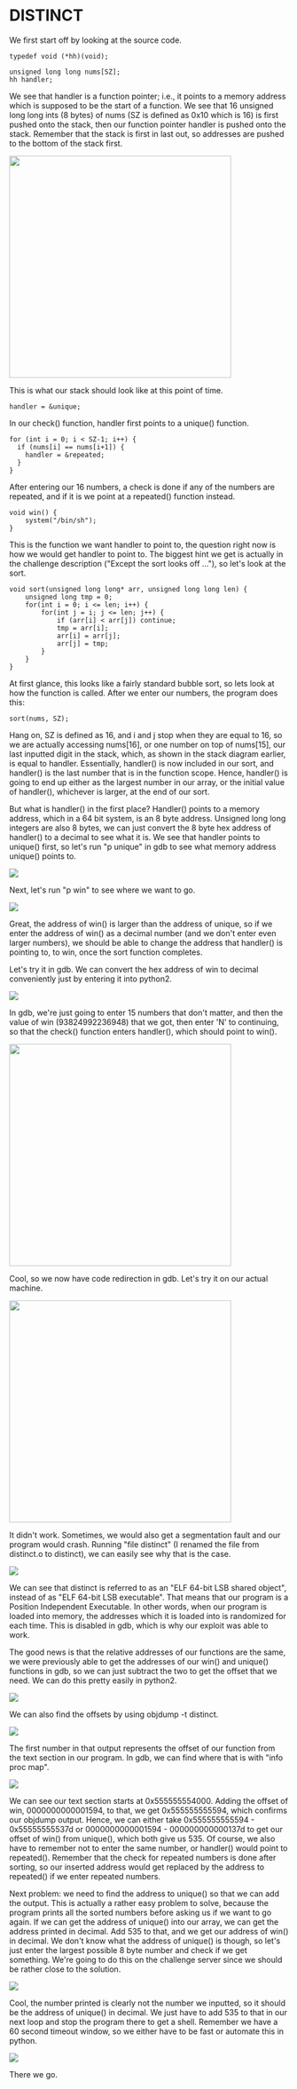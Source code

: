 # DISTINCT

We first start off by looking at the source code.

```
typedef void (*hh)(void);

unsigned long long nums[SZ];
hh handler;
```

We see that handler is a function pointer; i.e., it points to a memory address which is supposed to be the start of a function.
We see that 16 unsigned long long ints (8 bytes) of nums (SZ is defined as 0x10 which is 16) is first pushed onto the stack, then our function pointer handler is pushed onto the stack. Remember that the stack is first in last out, so addresses are pushed to the bottom of the stack first.

<img src="https://github.com/ArtemiszenN/greyhats_welcomectf2021_writeup/blob/main/img/stack.png" width="400"/>

This is what our stack should look like at this point of time.

```
handler = &unique;

```
In our check() function, handler first points to a unique() function. 

```
for (int i = 0; i < SZ-1; i++) {
  if (nums[i] == nums[i+1]) {
    handler = &repeated;
  }
}
```

After entering our 16 numbers, a check is done if any of the numbers are repeated, and if it is we point at a repeated() function instead.

```
void win() {
    system("/bin/sh");
}
```

This is the function we want handler to point to, the question right now is how we would get handler to point to. The biggest hint we get is actually in the challenge description ("Except the sort looks off ..."), so let's look at the sort.

```
void sort(unsigned long long* arr, unsigned long long len) {
    unsigned long tmp = 0;
    for(int i = 0; i <= len; i++) {
        for(int j = i; j <= len; j++) {
            if (arr[i] < arr[j]) continue;
            tmp = arr[i];
            arr[i] = arr[j];
            arr[j] = tmp;
        }
    }
}
```

At first glance, this looks like a fairly standard bubble sort, so lets look at how the function is called.
After we enter our numbers, the program does this:

```
sort(nums, SZ);
```

Hang on, SZ is defined as 16, and i and j stop when they are equal to 16, so we are actually accessing nums[16], or one number on top of nums[15], our last inputted digit in the stack, which, as shown in the stack diagram earlier, is equal to handler. Essentially, handler() is now included in our sort, and handler() is the last number that is in the function scope. Hence, handler() is going to end up either as the largest number in our array, or the initial value of handler(), whichever is larger, at the end of our sort.

But what is handler() in the first place? Handler() points to a memory address, which in a 64 bit system, is an 8 byte address. Unsigned long long integers are also 8 bytes, we can just convert the 8 byte hex address of handler() to a decimal to see what it is. We see that handler points to unique() first, so let's run "p unique" in gdb to see what memory address unique() points to.

<img src="https://github.com/ArtemiszenN/greyhats_welcomectf2021_writeup/blob/main/img/p_unique.png"/>

Next, let's run "p win" to see where we want to go.

<img src="https://github.com/ArtemiszenN/greyhats_welcomectf2021_writeup/blob/main/img/p_win.png"/>

Great, the address of win() is larger than the address of unique, so if we enter the address of win() as a decimal number (and we don't enter even larger numbers), we should be able to change the address that handler() is pointing to, to win, once the sort function completes.

Let's try it in gdb. We can convert the hex address of win to decimal conveniently just by entering it into python2.

<img src="https://github.com/ArtemiszenN/greyhats_welcomectf2021_writeup/blob/main/img/python_hexconvert.png"/>

In gdb, we're just going to enter 15 numbers that don't matter, and then the value of win (93824992236948) that we got, then enter 'N' to continuing, so that the check() function enters handler(), which should point to win().

<img src="https://github.com/ArtemiszenN/greyhats_welcomectf2021_writeup/blob/main/img/gdb_execution.png" width="400"/>

Cool, so we now have code redirection in gdb. Let's try it on our actual machine.

<img src="https://github.com/ArtemiszenN/greyhats_welcomectf2021_writeup/blob/main/img/local_fail.png" width="400"/>

It didn't work. Sometimes, we would also get a segmentation fault and our program would crash. Running "file distinct" (I renamed the file from distinct.o to distinct), we can easily see why that is the case.

<img src="https://github.com/ArtemiszenN/greyhats_welcomectf2021_writeup/blob/main/img/file_distinct.png"/>

We can see that distinct is referred to as an "ELF 64-bit LSB shared object", instead of as  "ELF 64-bit LSB executable". That means that our program is a Position Independent Executable. In other words, when our program is loaded into memory, the addresses which it is loaded into is randomized for each time. This is disabled in gdb, which is why our exploit was able to work. 

The good news is that the relative addresses of our functions are the same, we were previously able to get the addresses of our win() and unique() functions in gdb, so we can just subtract the two to get the offset that we need. We can do this pretty easily in python2.

<img src="https://github.com/ArtemiszenN/greyhats_welcomectf2021_writeup/blob/main/img/python_hexsubtract.png"/>

We can also find the offsets by using objdump -t distinct.

<img src="https://github.com/ArtemiszenN/greyhats_welcomectf2021_writeup/blob/main/img/objdump.png"/>

The first number in that output represents the offset of our function from the text section in our program. In gdb, we can find where that is with "info proc map".

<img src="https://github.com/ArtemiszenN/greyhats_welcomectf2021_writeup/blob/main/img/infoprocmap.png"/>

We can see our text section starts at 0x555555554000. Adding the offset of win, 0000000000001594, to that, we get 0x555555555594, which confirms our objdump output. Hence, we can either take 0x555555555594 - 0x55555555537d or 0000000000001594 - 000000000000137d to get our offset of win() from unique(), which both give us 535. Of course, we also have to remember not to enter the same number, or handler() would point to repeated(). Remember that the check for repeated numbers is done after sorting, so our inserted address would get replaced by the address to repeated() if we enter repeated numbers.

Next problem: we need to find the address to unique() so that we can add the output. This is actually a rather easy problem to solve, because the program prints all the sorted numbers before asking us if we want to go again. If we can get the address of unique() into our array, we can get the address printed in decimal. Add 535 to that, and we get our address of win() in decimal. We don't know what the address of unique() is though, so let's just enter the largest possible 8 byte number and check if we get something. We're going to do this on the challenge server since we should be rather close to the solution.

<img src="https://github.com/ArtemiszenN/greyhats_welcomectf2021_writeup/blob/main/img/distinct_cropped.png"/>

Cool, the number printed is clearly not the number we inputted, so it should be the address of unique() in decimal. We just have to add 535 to that in our next loop and stop the program there to get a shell. Remember we have a 60 second timeout window, so we either have to be fast or automate this in python.

<img src="https://github.com/ArtemiszenN/greyhats_welcomectf2021_writeup/blob/main/img/distinct_c.png"/>

There we go.
